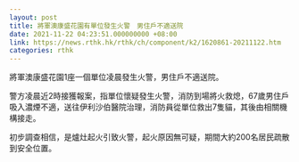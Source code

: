 ```yaml
---
layout: post
title: 將軍澳康盛花園有單位發生火警　男住戶不適送院
date: 2021-11-22 04:23:51.000000000 +08:00
link: https://news.rthk.hk/rthk/ch/component/k2/1620861-20211122.htm
categories: rthk
---
```


將軍澳康盛花園1座一個單位凌晨發生火警，男住戶不適送院。

警方凌晨近2時接獲報案，指單位懷疑發生火警，消防到場將火救熄，67歲男住戶吸入濃煙不適，送往伊利沙伯醫院治理，消防員從單位救出7隻貓，其後由相關機構接走。

初步調查相信，是爐灶起火引致火警，起火原因無可疑，期間大約200名居民疏散到安全位置。
